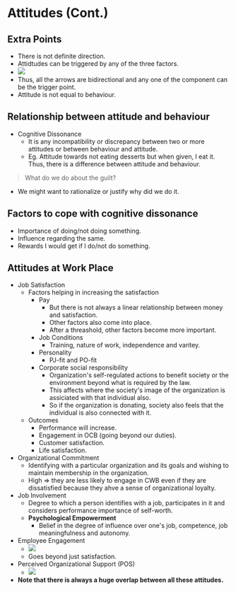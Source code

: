 


# Attitudes (Cont.)

## Extra Points
* There is not definite direction.
* Attidtudes can be triggered by any of the three factors.
* ![](/assets/images/2021-10-31-14-04-46.png)
* Thus, all the arrows are bidirectional and any one of the component can be the trigger point.
* Attitude is not equal to behaviour.

## Relationship between attitude and behaviour
* Cognitive Dissonance
    * It is any incompatibility or discrepancy between two or more attitudes or between behaviour and attitude.
    * Eg. Attitude towards not eating desserts but when given, I eat it. Thus, there is a difference between attitude and behaviour.

> What do we do about the guilt?
* We might want to rationalize or justify why did we do it.

## Factors to cope with cognitive dissonance
* Importance of doing/not doing something.
* Influence regarding the same.
* Rewards I would get if I do/not do something.

## Attitudes at Work Place
* Job Satisfaction
    * Factors helping in increasing the satisfaction
        * Pay
            * But there is not always a linear relationship between money and satisfaction.
            * Other factors also come into place.
            * After a threashold, other factors become more important.
        * Job Conditions
            * Training, nature of work, independence and varitey.
        * Personality
            * PJ-fit and PO-fit
        * Corporate social responsibility
            * Organization's self-regulated actions to benefit society or the environment beyond what is required by the law.
            * This affects where the society's image of the organization is assiciated with that individual also.
            * So if the organization is donating, society also feels that the individual is also connected with it.
    * Outcomes
        * Performance will increase.
        * Engagement in OCB (going beyond our duties).
        * Customer satisfaction.
        * Life satisfaction.
* Organizational Commitment
    * Identifying with a particular organization and its goals and wishing to maintain membership in the organization.
    * High => they are less likely to engage in CWB even if they are dissatisfied because they ahve a sense of organizational loyalty.
* Job Involvement
    * Degree to which a person identifies with a job, participates in it and considers performance importance of self-worth.
    * **Psychological Empowerment**
        * Belief in the degree of influence over one's job, competence, job meaningfulness and autonomy.
* Employee Engagement
    * ![](/assets/images/2021-10-31-14-20-20.png)
    * Goes beyond just satisfaction.
* Perceived Organizational Support (POS)
    * ![](/assets/images/2021-10-31-14-20-44.png)
* **Note that there is always a huge overlap between all these attitudes.**

